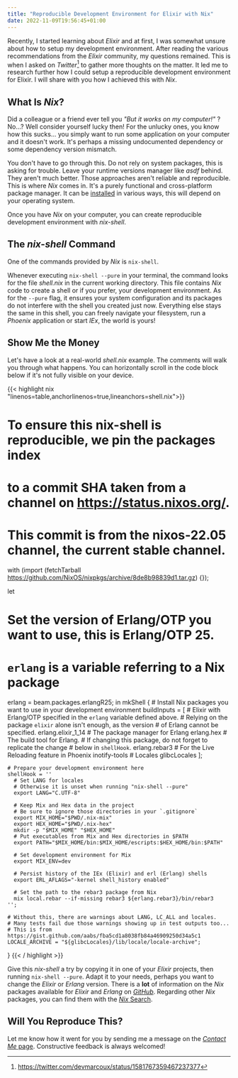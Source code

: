 ```yaml
---
title: "Reproducible Development Environment for Elixir with Nix"
date: 2022-11-09T19:56:45+01:00
---
```


Recently, I started learning about *Elixir* and at first, I was somewhat unsure
about how to setup my development environment. After reading the various
recommendations from the *Elixir* community, my questions remained. This is when
I asked on *Twitter*[^1] to gather more thoughts on the matter. It led me to
research further how I could setup a reproducible development environment for
Elixir. I will share with you how I achieved this with *Nix*.

## What Is *Nix*?

Did a colleague or a friend ever tell you *"But it works on my computer!"* ?
No...? Well consider yourself lucky then! For the unlucky ones, you know how
this sucks... you simply want to run some application on your computer and it
doesn't work. It's perhaps a missing undocumented dependency or some dependency
version mismatch.

You don't have to go through this. Do not rely on system packages, this is
asking for trouble. Leave your runtime versions manager like *asdf* behind. They
aren't much better. Those approaches aren't reliable and reproducible. This is
where *Nix* comes in. It's a purely functional and cross-platform package manager.
It can be [installed](https://nixos.org/download.html) in various ways, this
will depend on your operating system.

Once you have *Nix* on your computer, you can create reproducible development
environment with *nix-shell*.

## The *nix-shell* Command

One of the commands provided by *Nix* is `nix-shell`.

Whenever executing `nix-shell --pure` in your terminal, the command looks for
the file *shell.nix* in the current working directory. This file contains *Nix*
code to create a shell or if you prefer, your development environment. As for
the `--pure` flag, it ensures your system configuration and its packages do not
interfere with the shell you created just now. Everything else stays the same in
this shell, you can freely navigate your filesystem, run a *Phoenix* application
or start *IEx*, the world is yours!

## Show Me the Money

Let's have a look at a real-world *shell.nix* example. The comments will walk
you through what happens. You can horizontally scroll in the code block below if
it's not fully visible on your device.

<!-- markdownlint-disable -->
{{< highlight nix "linenos=table,anchorlinenos=true,lineanchors=shell.nix">}}
# To ensure this nix-shell is reproducible, we pin the packages index
# to a commit SHA taken from a channel on https://status.nixos.org/.
# This commit is from the nixos-22.05 channel, the current stable channel.
with (import (fetchTarball https://github.com/NixOS/nixpkgs/archive/8de8b98839d1.tar.gz) {});

let
  # Set the version of Erlang/OTP you want to use, this is Erlang/OTP 25.
  # `erlang` is a variable referring to a Nix package
  erlang = beam.packages.erlangR25;
in
  mkShell {
    # Install Nix packages you want to use in your development environment
    buildInputs = [
      # Elixir with Erlang/OTP specified in the `erlang` variable defined above.
      # Relying on the package `elixir` alone isn't enough, as the version
      # of Erlang cannot be specified.
      erlang.elixir_1_14
      # The package manager for Erlang
      erlang.hex
      # The build tool for Erlang.
      # If changing this package, do not forget to replicate the change
      # below in `shellHook`.
      erlang.rebar3
      # For the Live Reloading feature in Phoenix
      inotify-tools
      # Locales
      glibcLocales
    ];

    # Prepare your development environment here
    shellHook = ''
      # Set LANG for locales
      # Otherwise it is unset when running "nix-shell --pure"
      export LANG="C.UTF-8"

      # Keep Mix and Hex data in the project
      # Be sure to ignore those directories in your `.gitignore`
      export MIX_HOME="$PWD/.nix-mix"
      export HEX_HOME="$PWD/.nix-hex"
      mkdir -p "$MIX_HOME" "$HEX_HOME"
      # Put executables from Mix and Hex directories in $PATH
      export PATH="$MIX_HOME/bin:$MIX_HOME/escripts:$HEX_HOME/bin:$PATH"

      # Set development environment for Mix
      export MIX_ENV=dev

      # Persist history of the IEx (Elixir) and erl (Erlang) shells
      export ERL_AFLAGS="-kernel shell_history enabled"

      # Set the path to the rebar3 package from Nix
      mix local.rebar --if-missing rebar3 ${erlang.rebar3}/bin/rebar3
    '';

    # Without this, there are warnings about LANG, LC_ALL and locales.
    # Many tests fail due those warnings showing up in test outputs too...
    # This is from https://gist.github.com/aabs/fba5cd1a8038fb84a46909250d34a5c1
    LOCALE_ARCHIVE = "${glibcLocales}/lib/locale/locale-archive";
  }
{{< / highlight >}}
<!-- markdownlint-enable -->

Give this *nix-shell* a try by copying it in one of your *Elixir* projects, then
running `nix-shell --pure`. Adapt it to your needs, perhaps you want to change
the *Elixir* or *Erlang* version. There is a **lot** of information on the *Nix*
packages available for *Elixir* and *Erlang* on
[*GitHub*](https://github.com/NixOS/nixpkgs/blob/f26896669bc5a92d879f7d34c9458e8c44635ab5/doc/languages-frameworks/beam.section.md).
Regarding other *Nix* packages, you can find them with the [*Nix* Search](https://search.nixos.org/packages).

## Will You Reproduce This?

Let me know how it went for you by sending me a message on the [*Contact Me*
page](/contact-me/). Constructive feedback is always welcomed!

[^1]: https://twitter.com/devmarcoux/status/1581767359467237377
